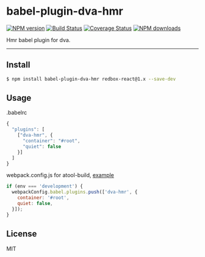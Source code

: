 # babel-plugin-dva-hmr

[![NPM version](https://img.shields.io/npm/v/babel-plugin-dva-hmr.svg?style=flat)](https://npmjs.org/package/babel-plugin-dva-hmr)
[![Build Status](https://img.shields.io/travis/dvajs/babel-plugin-dva-hmr.svg?style=flat)](https://travis-ci.org/dvajs/babel-plugin-dva-hmr)
[![Coverage Status](https://img.shields.io/coveralls/dvajs/babel-plugin-dva-hmr.svg?style=flat)](https://coveralls.io/r/dvajs/babel-plugin-dva-hmr)
[![NPM downloads](http://img.shields.io/npm/dm/babel-plugin-dva-hmr.svg?style=flat)](https://npmjs.org/package/babel-plugin-dva-hmr)

Hmr babel plugin for dva.

---

## Install

```bash
$ npm install babel-plugin-dva-hmr redbox-react@1.x --save-dev
```

## Usage

.babelrc

```javascript
{
  "plugins": [
    ["dva-hmr", {
      "container": "#root",
      "quiet": false
    }]
  ]
}
```

webpack.config.js for atool-build, [example](https://github.com/dvajs/dva/blob/master/examples/user-dashboard/webpack.config.js)

```javascript
if (env === 'development') {
  webpackConfig.babel.plugins.push(['dva-hmr', {
    container: '#root',
    quiet: false,
  }]);
}
```

## License

MIT
